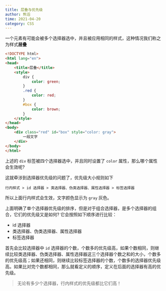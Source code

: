 ```yaml
---
title: 层叠与优先级
author: 熊滔
time: 2021-04-20
category: CSS
---
```


一个元素有可能会被多个选择器选中，并且被应用相同的样式，这种情况我们称之为样式**层叠**

```html
<!DOCTYPE html>
<html lang="en">
<head>
    <title>层叠</title>
    <style>
        div {
            color: green;
        }
        .red {
            color: red;
        }
        #box {
            color: brown;
        }
    </style>
</head>
<body>
    <div class="red" id="box" style="color: gray">
        一段文字
    </div>
</body>
</html>
```

上述的 `div` 标签被四个选择器选中，并且同时设置了 `color` 属性，那么哪个属性会生效呢?

<DisplayBox>

<CSS-Demo-13></CSS-Demo-13>

</DisplayBox>

这就牵涉到选择器优先级的问题了，优先级大小规则如下

```
行内样式 > id 选择器 > 类选择器、伪类选择器、属性选择器 > 标签选择器
```

所以上面行内样式会生效，文字颜色显示为 `gray` 灰色。

上面明确了单个选择器优先级的排序，但是对于组合选择器，是多个选择器的组合，它们的优先级又是如何? 它会按照如下顺序进行比较：

- id 选择器
- 类选择器、伪类选择器、属性选择器
- 标签选择器

首先会比较选择器中 `id` 选择器的个数，个数多的优先级高，如果个数相同，则继续比较类选择器、伪类选择器、属性选择器这三个选择器个数之和的大小，个数多的优先级高；如果还相同，则继续比较标签选择器的个数，个数多的选择器优先级高。如果比对完个数都相同，那么就看定义的顺序，定义在后面的选择器有高的优先级。

> 无论有多少个选择器，行内样式的优先级都比它们高！

<Disqus />
